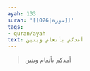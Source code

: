```yaml
---
ayah: 133
surah: '[[026|سورة]]'
tags:
- quran/ayah
text: أمدكم بأنعام وبنين
---
```

> أمدكم بأنعام وبنين
